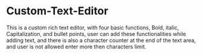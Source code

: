 # Custom-Text-Editor
This is a custom rich text editor, with four basic functions, Bold, italic, Capitalization, and bullet points, user can add these functionalities  while adding text, and there is also a character counter at the end of the  text area, and user is not allowed enter more then characters limit.
